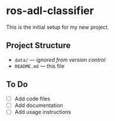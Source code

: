 # ros-adl-classifier

This is the initial setup for my new project.

## Project Structure

- `data/` — *ignored from version control*
- `README.md` — this file

## To Do

- [ ] Add code files
- [ ] Add documentation
- [ ] Add usage instructions
